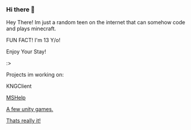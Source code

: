 ### Hi there 👋

<!--
**knightryry/knightryry** is a ✨ _special_ ✨ repository because its `README.md` (this file) appears on your GitHub profile.

Here are some ideas to get you started:

- 🔭 I’m currently working on ...
- 🌱 I’m currently learning ...
- 👯 I’m looking to collaborate on ...
- 🤔 I’m looking for help with ...
- 💬 Ask me about ...
- 📫 How to reach me: ...
- 😄 Pronouns: ...
- ⚡ Fun fact: ...
-->
<p>Hey There! Im just a random teen on the internet that can somehow code and plays minecraft. </p>
<p>FUN FACT! I'm 13 Y/o!</p>
  <p>Enjoy Your Stay!</p>
  <p> :>
</p>

Projects im working on:
<p>KNGClient</p> 
<a href="help.mshelp.tk">MSHelp</p>

A few unity games.

Thats really it!
